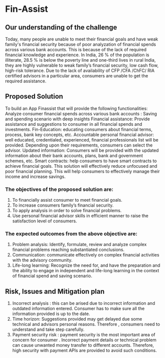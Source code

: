 # Fin-Assist

## Our understanding of the challenge

Today, many people are unable to meet their financial goals and have weak family's
financial security because of poor analyzation of financial spends across various bank
accounts.
This is because of the lack of required financial knowledge and experience.
In India, 26 % of the population is illiterate, 28.5 % is below the poverty line and one-third
lives in rural India, they are highly vulnerable to weak family’s financial security, low cash
flow, high-risk tolerance.
Due to the lack of availability of CFP /CFA /ChFC/ RIA certified advisors in a particular
area, consumers are unable to get the required assistance.

## Proposed Solution

To build an App Finassist that will provide the following functionalities:
Analyze consumer financial spends across various bank accounts : Saving and spending scenario with deep
insights
Financial assistance: Provide assistance and suggestions to consumer in all financial spends and investments.
Fin-Education: educating consumers about financial terms, process, bank key concepts, etc.
Accountable personal financial advisor: well educated, credentialed, experienced, financial professionals list will
be provided. Depending upon their requirements, consumers can select the advisor.
Updated information: Consumers will be provided with the updated information about their bank accounts, plans,
bank and government schemes, etc.
Smart contracts: help consumers to have smart contracts to achieve financial goals.
This solution will effectively reduce unfocused and poor financial planning. This will help consumers to effectively manage
their income and increase savings.

### The objectives of the proposed solution are:

1. To financially assist consumer to meet financial goals.
2. To increase consumers family’s financial security.
3. To apply analysis in order to solve financial problems.
4. Use personal financial advisor skills in efficient manner to raise the satisfaction level of
consumers.

### The expected outcomes from the above objective are:

1. Problem analysis: Identify, formulate, review and analyze complex financial problems
reaching substantiated conclusions.
2. Communication: communicate effectively on complex financial activities with the
advisory community.
3. Life-long learning: Recognize the need for, and have the preparation and the ability to
engage in independent and life-long learning in the context of financial spend and saving
scenario.

## Risk, Issues and Mitigation plan

1. Incorrect analysis : this can be arised due to incorrect information and outdated
information entered. Consumer has to make sure all the information provided is up to the
date.
2. Time horizon: Suggestions provided may get delayed due some technical and advisors
personal reasons. Therefore , consumers need to understand and take step carefully.
3. Payment security risk : payment security is the most important area of concern for
consumer . Incorrect payment details or technical problem can cause unwanted money
transfer to different accounts. Therefore, high security with payment APIs are provided to
avoid such conditions.
